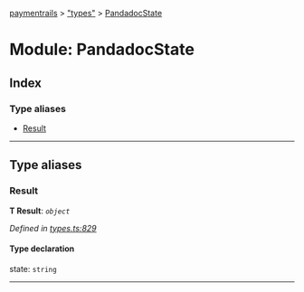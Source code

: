 [paymentrails](../README.md) > ["types"](../modules/_types_.md) > [PandadocState](../modules/_types_.pandadocstate.md)



# Module: PandadocState

## Index

### Type aliases

* [Result](_types_.pandadocstate.md#result)



---
## Type aliases
<a id="result"></a>

###  Result

**Τ Result**:  *`object`* 

*Defined in [types.ts:829](https://github.com/PaymentRails/javascript-sdk/blob/e46ce8e/lib/types.ts#L829)*


#### Type declaration




 state: `string`







___


